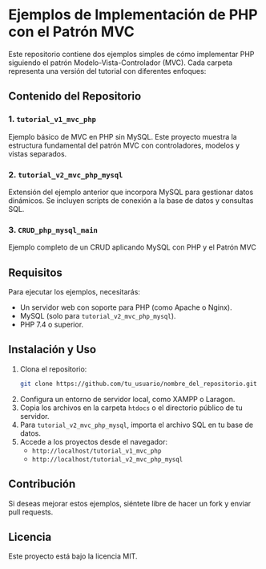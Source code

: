 # Ejemplos de Implementación de PHP con el Patrón MVC

Este repositorio contiene dos ejemplos simples de cómo implementar PHP siguiendo el patrón Modelo-Vista-Controlador (MVC). Cada carpeta representa una versión del tutorial con diferentes enfoques:

## Contenido del Repositorio

### 1. `tutorial_v1_mvc_php`
Ejemplo básico de MVC en PHP sin MySQL. Este proyecto muestra la estructura fundamental del patrón MVC con controladores, modelos y vistas separados.

### 2. `tutorial_v2_mvc_php_mysql`
Extensión del ejemplo anterior que incorpora MySQL para gestionar datos dinámicos. Se incluyen scripts de conexión a la base de datos y consultas SQL.

### 3. `CRUD_php_mysql_main`
Ejemplo completo de un CRUD aplicando MySQL con PHP y el Patrón MVC

## Requisitos
Para ejecutar los ejemplos, necesitarás:
- Un servidor web con soporte para PHP (como Apache o Nginx).
- MySQL (solo para `tutorial_v2_mvc_php_mysql`).
- PHP 7.4 o superior.

## Instalación y Uso
1. Clona el repositorio:
   ```sh
   git clone https://github.com/tu_usuario/nombre_del_repositorio.git
   ```
2. Configura un entorno de servidor local, como XAMPP o Laragon.
3. Copia los archivos en la carpeta `htdocs` o el directorio público de tu servidor.
4. Para `tutorial_v2_mvc_php_mysql`, importa el archivo SQL en tu base de datos.
5. Accede a los proyectos desde el navegador:
   - `http://localhost/tutorial_v1_mvc_php`
   - `http://localhost/tutorial_v2_mvc_php_mysql`

## Contribución
Si deseas mejorar estos ejemplos, siéntete libre de hacer un fork y enviar pull requests.

## Licencia
Este proyecto está bajo la licencia MIT.


